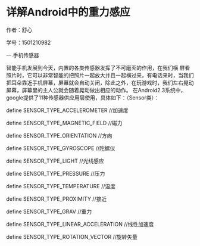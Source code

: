 # 详解Android中的重力感应

作者：舒心

学号：1501210982

一.手机传感器

  智能手机发展到今天，内置的各类传感器发挥了不可磨灭的作用，在我们横
屏看照片时，它可以非常智能的把照片一起放大并且一起横过来，有电话来时，当我们把耳朵靠近手机屏幕，屏幕就会自动关闭，除此之外，在玩游戏时，我们左右晃动屏幕，屏幕里的主人公就会随着晃动做出相应的动作。
  在Android2.3系统中，google提供了11种传感器供应用层使用，具体如下：（Sensor类）：

define SENSOR_TYPE_ACCELEROMETER                    //加速度

define SENSOR_TYPE_MAGNETIC_FIELD                   //磁力

define SENSOR_TYPE_ORIENTATION                      //方向

define SENSOR_TYPE_GYROSCOPE                        //陀螺仪

define SENSOR_TYPE_LIGHT                            //光线感应

define SENSOR_TYPE_PRESSURE                         //压力

define SENSOR_TYPE_TEMPERATURE                      //温度

define SENSOR_TYPE_PROXIMITY                        //接近

define SENSOR_TYPE_GRAV                             //重力

define SENSOR_TYPE_LINEAR_ACCELERATION              //线性加速度

define SENSOR_TYPE_ROTATION_VECTOR                  //旋转矢量


